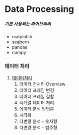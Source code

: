 # Data Processing
##### 기본 사용되는 라이브리러
- matplotlib  
- seaborn  
- pandas  
- numpy  

### 데이터 처리
1. [데이터처리](./jupyterFiles/데이터처리.ipynb)  
    1. 데이터 전처리 Overview
    2. 데이터 프레임 변경
    3. 데이터 프레임 결합
    4. 시계열 데이터 처리
    5. 데이터 분석 방법론
    6. 시각화
    7. 다변량 분석 - 숫자형
    8. 다변량 분석 - 범주형
